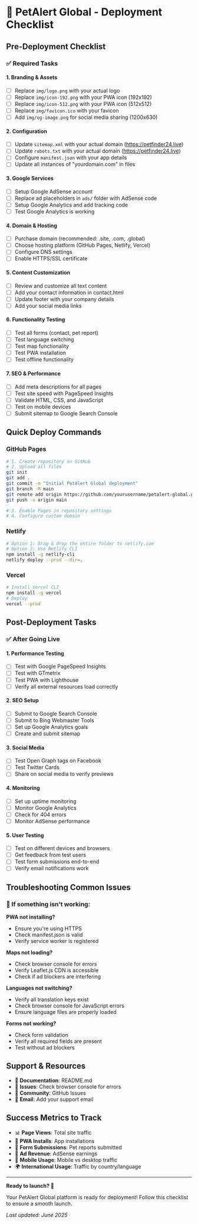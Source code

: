 # 🚀 PetAlert Global - Deployment Checklist

## Pre-Deployment Checklist

### ✅ Required Tasks

#### 1. Branding & Assets
- [ ] Replace `img/logo.png` with your actual logo
- [ ] Replace `img/icon-192.png` with your PWA icon (192x192)
- [ ] Replace `img/icon-512.png` with your PWA icon (512x512)
- [ ] Replace `img/favicon.ico` with your favicon
- [ ] Add `img/og-image.png` for social media sharing (1200x630)

#### 2. Configuration
- [ ] Update `sitemap.xml` with your actual domain (https://petfinder24.live)
- [ ] Update `robots.txt` with your actual domain (https://petfinder24.live)
- [ ] Configure `manifest.json` with your app details
- [ ] Update all instances of "yourdomain.com" in files

#### 3. Google Services
- [ ] Setup Google AdSense account
- [ ] Replace ad placeholders in `ads/` folder with AdSense code
- [ ] Setup Google Analytics and add tracking code
- [ ] Test Google Analytics is working

#### 4. Domain & Hosting
- [ ] Purchase domain (recommended: .site, .com, .global)
- [ ] Choose hosting platform (GitHub Pages, Netlify, Vercel)
- [ ] Configure DNS settings
- [ ] Enable HTTPS/SSL certificate

#### 5. Content Customization
- [ ] Review and customize all text content
- [ ] Add your contact information in contact.html
- [ ] Update footer with your company details
- [ ] Add your social media links

#### 6. Functionality Testing
- [ ] Test all forms (contact, pet report)
- [ ] Test language switching
- [ ] Test map functionality
- [ ] Test PWA installation
- [ ] Test offline functionality

#### 7. SEO & Performance
- [ ] Add meta descriptions for all pages
- [ ] Test site speed with PageSpeed Insights
- [ ] Validate HTML, CSS, and JavaScript
- [ ] Test on mobile devices
- [ ] Submit sitemap to Google Search Console

## Quick Deploy Commands

### GitHub Pages
```bash
# 1. Create repository on GitHub
# 2. Upload all files
git init
git add .
git commit -m "Initial PetAlert Global deployment"
git branch -M main
git remote add origin https://github.com/yourusername/petalert-global.git
git push -u origin main

# 3. Enable Pages in repository settings
# 4. Configure custom domain
```

### Netlify
```bash
# Option 1: Drag & drop the entire folder to netlify.com
# Option 2: Use Netlify CLI
npm install -g netlify-cli
netlify deploy --prod --dir=.
```

### Vercel
```bash
# Install Vercel CLI
npm install -g vercel
# Deploy
vercel --prod
```

## Post-Deployment Tasks

### ✅ After Going Live

#### 1. Performance Testing
- [ ] Test with Google PageSpeed Insights
- [ ] Test with GTmetrix
- [ ] Test PWA with Lighthouse
- [ ] Verify all external resources load correctly

#### 2. SEO Setup
- [ ] Submit to Google Search Console
- [ ] Submit to Bing Webmaster Tools
- [ ] Set up Google Analytics goals
- [ ] Create and submit sitemap

#### 3. Social Media
- [ ] Test Open Graph tags on Facebook
- [ ] Test Twitter Cards
- [ ] Share on social media to verify previews

#### 4. Monitoring
- [ ] Set up uptime monitoring
- [ ] Monitor Google Analytics
- [ ] Check for 404 errors
- [ ] Monitor AdSense performance

#### 5. User Testing
- [ ] Test on different devices and browsers
- [ ] Get feedback from test users
- [ ] Test form submissions end-to-end
- [ ] Verify email notifications work

## Troubleshooting Common Issues

### 🔧 If something isn't working:

**PWA not installing?**
- Ensure you're using HTTPS
- Check manifest.json is valid
- Verify service worker is registered

**Maps not loading?**
- Check browser console for errors
- Verify Leaflet.js CDN is accessible
- Check if ad blockers are interfering

**Languages not switching?**
- Verify all translation keys exist
- Check browser console for JavaScript errors
- Ensure language files are properly loaded

**Forms not working?**
- Check form validation
- Verify all required fields are present
- Test without ad blockers

## Support & Resources

- 📖 **Documentation**: README.md
- 🐛 **Issues**: Check browser console for errors
- 💬 **Community**: GitHub Issues
- 📧 **Email**: Add your support email

## Success Metrics to Track

- 📊 **Page Views**: Total site traffic
- 🔄 **PWA Installs**: App installations
- 📝 **Form Submissions**: Pet reports submitted
- 🎯 **Ad Revenue**: AdSense earnings
- 📱 **Mobile Usage**: Mobile vs desktop traffic
- 🌍 **International Usage**: Traffic by country/language

---

**Ready to launch? 🚀**

Your PetAlert Global platform is ready for deployment! Follow this checklist to ensure a smooth launch.

*Last updated: June 2025*